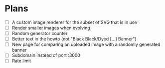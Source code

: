 Plans
=====

- [ ] A custom image renderer for the subset of SVG that is in use
- [ ] Render smaller images when evolving
- [ ] Random generator counter
- [ ] Better text in the howto (not "Black Black/Dyed [...] Banner")
- [ ] New page for comparing an uploaded image with a randomly generated banner
- [ ] Subdomain instead of port :3000
- [ ] Rate limit
